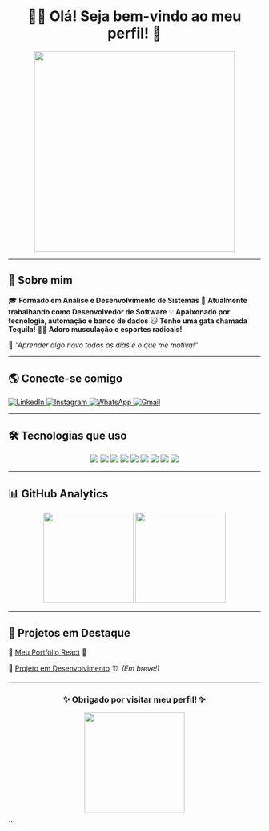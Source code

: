 
<h1 align="center">👋🏼 Olá! Seja bem-vindo ao meu perfil! 🚀</h1>

<p align="center">
  <img src="https://media.giphy.com/media/qgQUggAC3Pfv687qPC/giphy.gif" width="400px"/>
</p>

---

## 🚀 Sobre mim

🎓 **Formado em Análise e Desenvolvimento de Sistemas**
💼 **Atualmente trabalhando como Desenvolvedor de Software**
💡 **Apaixonado por tecnologia, automação e banco de dados**
🐱 **Tenho uma gata chamada Tequila!**
🏋🏼 **Adoro musculação e esportes radicais!**

📌 *"Aprender algo novo todos os dias é o que me motiva!"*

---

## 🌎 Conecte-se comigo

<a href="https://www.linkedin.com/in/victormelodesenvolvedor/" title="LinkedIn">
  <img src="https://img.shields.io/badge/-Linkedin-0e76a8?style=for-the-badge&logo=Linkedin&logoColor=white" alt="LinkedIn"/>
</a>
<a href="https://www.instagram.com/vettormelo_?igsh=ZTI1Mno4eGw1cG90&utm_source=qr" title="Instagram">
  <img src="https://img.shields.io/badge/-Instagram-DF0174?style=for-the-badge&logo=instagram&logoColor=white" alt="Instagram"/>
</a>
<a href="https://wa.me/5511955984209" title="WhatsApp">
  <img src="https://img.shields.io/badge/-WhatsApp-25d366?style=for-the-badge&logo=whatsapp&logoColor=white" alt="WhatsApp"/>
</a>
<a href="mailto:contatomelo2@gmail.com" title="Gmail">
  <img src="https://img.shields.io/badge/-Gmail-FF0000?style=for-the-badge&logo=gmail&logoColor=white" alt="Gmail"/>
</a>

---

## 🛠️ Tecnologias que uso

<div align="center">
    <img src="https://img.shields.io/badge/Python-3776AB?style=for-the-badge&logo=python&logoColor=white"/>
    <img src="https://img.shields.io/badge/HTML5-E34F26?style=for-the-badge&logo=html5&logoColor=white"/>
    <img src="https://img.shields.io/badge/CSS3-1572B6?style=for-the-badge&logo=css3&logoColor=white"/>
    <img src="https://img.shields.io/badge/JavaScript-F7DF1E?style=for-the-badge&logo=javascript&logoColor=black"/>
    <img src="https://img.shields.io/badge/SQL-025E8C?style=for-the-badge&logo=sqlite&logoColor=white"/>
    <img src="https://img.shields.io/badge/PostgreSQL-336791?style=for-the-badge&logo=postgresql&logoColor=white"/>
    <img src="https://img.shields.io/badge/Scala-DC322F?style=for-the-badge&logo=scala&logoColor=white"/>
    <img src="https://img.shields.io/badge/Java-007396?style=for-the-badge&logo=java&logoColor=white"/>
    <img src="https://img.shields.io/badge/Linux-FCC624?style=for-the-badge&logo=linux&logoColor=black"/>
</div>

---

## 📊 GitHub Analytics

<div align="center">
  <img height="180em" src="https://github-readme-stats.vercel.app/api?username=VetorMelo&show_icons=true&theme=shadow_red"/>
  <img height="180em" src="https://github-readme-stats.vercel.app/api/top-langs/?username=VetorMelo&layout=compact&langs_count=7&theme=shadow_red"/>
</div>

---

## 🚀 Projetos em Destaque

🔹 [Meu Portfólio React](https://vetormelo.github.io/portfolio_victor_react/) 💼

🔹 [Projeto em Desenvolvimento](#) 🏗️ *(Em breve!)*

---

<h3 align="center">✨ Obrigado por visitar meu perfil! ✨</h3>
<p align="center">
  <img src="https://media.giphy.com/media/j5QcmXoFWp2Xp3ntfo/giphy.gif" width="200px"/>
</p>
```

